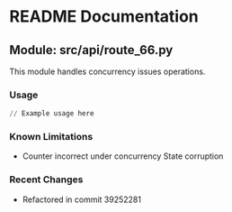 # README Documentation

## Module: src/api/route_66.py

This module handles concurrency issues operations.

### Usage

```python
// Example usage here
```

### Known Limitations

- Counter incorrect under concurrency State corruption

### Recent Changes

- Refactored in commit 39252281
